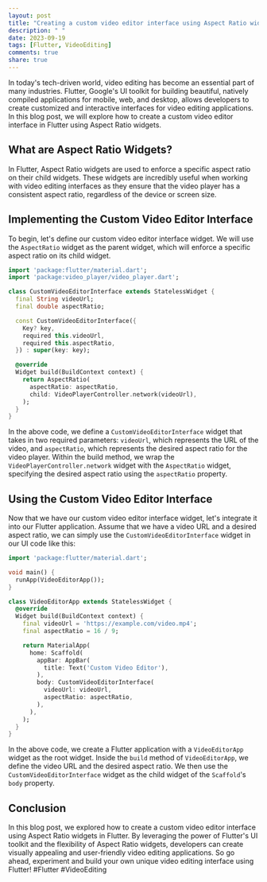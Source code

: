 ```yaml
---
layout: post
title: "Creating a custom video editor interface using Aspect Ratio widgets in Flutter"
description: " "
date: 2023-09-19
tags: [Flutter, VideoEditing]
comments: true
share: true
---
```


In today's tech-driven world, video editing has become an essential part of many industries. Flutter, Google's UI toolkit for building beautiful, natively compiled applications for mobile, web, and desktop, allows developers to create customized and interactive interfaces for video editing applications. In this blog post, we will explore how to create a custom video editor interface in Flutter using Aspect Ratio widgets.

## What are Aspect Ratio Widgets?

In Flutter, Aspect Ratio widgets are used to enforce a specific aspect ratio on their child widgets. These widgets are incredibly useful when working with video editing interfaces as they ensure that the video player has a consistent aspect ratio, regardless of the device or screen size.

## Implementing the Custom Video Editor Interface

To begin, let's define our custom video editor interface widget. We will use the `AspectRatio` widget as the parent widget, which will enforce a specific aspect ratio on its child widget.

```dart
import 'package:flutter/material.dart';
import 'package:video_player/video_player.dart';

class CustomVideoEditorInterface extends StatelessWidget {
  final String videoUrl;
  final double aspectRatio;

  const CustomVideoEditorInterface({
    Key? key,
    required this.videoUrl,
    required this.aspectRatio,
  }) : super(key: key);

  @override
  Widget build(BuildContext context) {
    return AspectRatio(
      aspectRatio: aspectRatio,
      child: VideoPlayerController.network(videoUrl),
    );
  }
}
```

In the above code, we define a `CustomVideoEditorInterface` widget that takes in two required parameters: `videoUrl`, which represents the URL of the video, and `aspectRatio`, which represents the desired aspect ratio for the video player. Within the build method, we wrap the `VideoPlayerController.network` widget with the `AspectRatio` widget, specifying the desired aspect ratio using the `aspectRatio` property.

## Using the Custom Video Editor Interface

Now that we have our custom video editor interface widget, let's integrate it into our Flutter application. Assume that we have a video URL and a desired aspect ratio, we can simply use the `CustomVideoEditorInterface` widget in our UI code like this:

```dart
import 'package:flutter/material.dart';

void main() {
  runApp(VideoEditorApp());
}

class VideoEditorApp extends StatelessWidget {
  @override
  Widget build(BuildContext context) {
    final videoUrl = 'https://example.com/video.mp4';
    final aspectRatio = 16 / 9;

    return MaterialApp(
      home: Scaffold(
        appBar: AppBar(
          title: Text('Custom Video Editor'),
        ),
        body: CustomVideoEditorInterface(
          videoUrl: videoUrl,
          aspectRatio: aspectRatio,
        ),
      ),
    );
  }
}
```

In the above code, we create a Flutter application with a `VideoEditorApp` widget as the root widget. Inside the `build` method of `VideoEditorApp`, we define the video URL and the desired aspect ratio. We then use the `CustomVideoEditorInterface` widget as the child widget of the `Scaffold`'s `body` property.

## Conclusion

In this blog post, we explored how to create a custom video editor interface using Aspect Ratio widgets in Flutter. By leveraging the power of Flutter's UI toolkit and the flexibility of Aspect Ratio widgets, developers can create visually appealing and user-friendly video editing applications. So go ahead, experiment and build your own unique video editing interface using Flutter! #Flutter #VideoEditing